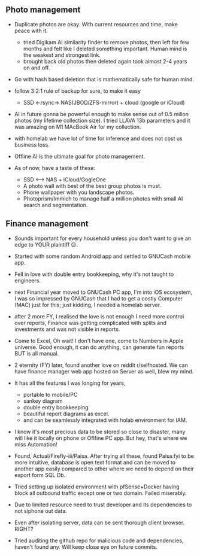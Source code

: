 ## Photo management
- Duplicate photos are okay. With current resources and time, make peace with it.
  - tried Digikam AI similarity finder to remove photos, then left for few months and felt like I deleted something important. Human mind is the weakest and strongest link.
  - brought back old photos then deleted again took almost 2-4 years on and off.
 
- Go with hash based deletion that is mathematically safe for human mind.
- follow 3:2:1 rule of backup for sure, to make it easy
  - SSD <-rsync-> NAS(JBOD/ZFS-mirror) + cloud (google or iCloud)
 
- AI in future gonna be powerful enough to make sense out of 0.5 millon photos (my lifetime collection size). I tried LLAVA 13b parameters and it was amazing on M1 MAcBook Air for my collection.
- with homelab we have lot of time for inference and does not cost us business loss.
- Offline AI is the ultimate goal for photo management.
- As of now, have a taste of these:
  - SSD <--> NAS + iCloud/GogleOne
  - A photo wall with best of the best group photos is must.
  - Phone wallpaper with you landscape photos.
  - Photoprism/Immich to manage half a million photos with small AI search and segmentation.
 

## Finance management 
- Sounds important for every household unless you don't want to give an edge to YOUR plaintiff 😉.
- Started with some random Android app and settled to GNUCash mobile app.
- Fell in love with double entry bookkeeping, why it's not taught to engineers.
- next Financial year moved to GNUCash PC app, I'm into iOS ecosystem, I was so impressed by GNUCash that I had to get a costly Computer (MAC) just for this; just kidding, I needed a homelab server.
- after 2 more FY, I realised the love is not enough I need more control over reports, Finance was getting complicated with splits and investments and was not visible in reports.
- Come to Excel, Oh wait! I don't have one, come to Numbers in Apple universe. Good enough, it can do anything, can generate fun reports BUT is all manual.
- 2 eternity (FY) later, found another love on reddit r/selfhosted. We can have finance manager web app hosted on Server as well, blew my mind.
- It has all the features I was longing for years,
  - portable to mobile/PC
  - sankey diagram
  - double entry bookkeeping
  - beautiful report diagrams as excel.
  - and can be seamlessly integrated with holab environment for IAM.
 
- I know it's most precious data to be stored so close to disaster, many will like it locally on phone or Oflfine PC app. But hey, that's where we miss Automation!
- Found, Actual/Firefly-iii/Paisa. After trying all these, found Paisa.fyi to be more intuitive, database is open text format and can be moved to another app easily compared to other where we need to depend on their export form SQL Db.
- Tried setting up isolated environment with pfSense+Docker having block all outbound traffic except one or two domain. Failed miserably.
- Due to limited resource need to trust developer and its dependencies to not siphone out data.
- Even after isolating server, data can be sent thorough client browser. RIGHT?
- Tried auditing the github repo for malicious code and dependencies, haven't found any. Will keep close eye on future commits.
 
